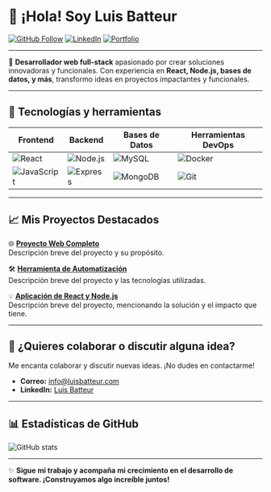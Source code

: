 # 👋 ¡Hola! Soy Luis Batteur

[![GitHub Follow](https://img.shields.io/github/followers/luisbatteur?label=Follow%20me&style=social)](https://github.com/luisbatteur) [![LinkedIn](https://img.shields.io/badge/-LinkedIn-blue?style=flat&logo=linkedin&logoColor=white&link=https://www.linkedin.com/in/usuario/)](https://www.linkedin.com/in/luis-alberto-quintero/) [![Portfolio](https://img.shields.io/badge/-Portfolio-black?style=flat&logo=google-chrome&logoColor=white&link=https://portfolio.com)](https://luisbatteur.com)

---

🎯 **Desarrollador web full-stack** apasionado por crear soluciones innovadoras y funcionales. Con experiencia en **React, Node.js, bases de datos, y más**, transformo ideas en proyectos impactantes y funcionales.

---

## 🚀 Tecnologías y herramientas
| Frontend        | Backend        | Bases de Datos   | Herramientas DevOps  |
| --------------- | -------------- | ---------------- | -------------------- |
| ![React](https://img.shields.io/badge/React-20232A?style=for-the-badge&logo=react&logoColor=61DAFB) | ![Node.js](https://img.shields.io/badge/Node.js-339933?style=for-the-badge&logo=nodedotjs&logoColor=white) | ![MySQL](https://img.shields.io/badge/MySQL-4479A1?style=for-the-badge&logo=mysql&logoColor=white) | ![Docker](https://img.shields.io/badge/Docker-2496ED?style=for-the-badge&logo=docker&logoColor=white) |
| ![JavaScript](https://img.shields.io/badge/JavaScript-F7DF1E?style=for-the-badge&logo=javascript&logoColor=black) | ![Express](https://img.shields.io/badge/Express-000000?style=for-the-badge&logo=express&logoColor=white) | ![MongoDB](https://img.shields.io/badge/MongoDB-47A248?style=for-the-badge&logo=mongodb&logoColor=white) | ![Git](https://img.shields.io/badge/Git-F05032?style=for-the-badge&logo=git&logoColor=white) |

---

## 📈 Mis Proyectos Destacados
🌐 **[Proyecto Web Completo](https://github.com/luisbatteur/proyecto1)**  
Descripción breve del proyecto y su propósito.

🛠️ **[Herramienta de Automatización](https://github.com/luisbatteur/proyecto2)**  
Descripción breve del proyecto y las tecnologías utilizadas.

💡 **[Aplicación de React y Node.js](https://github.com/luisbatteur/proyecto3)**  
Descripción breve del proyecto, mencionando la solución y el impacto que tiene.

---

## 💬 ¿Quieres colaborar o discutir alguna idea?
Me encanta colaborar y discutir nuevas ideas. ¡No dudes en contactarme!

- **Correo:** info@luisbatteur.com
- **LinkedIn:** [Luis Batteur](https://www.linkedin.com/in/luis-alberto-quintero/)

---

## 📊 Estadísticas de GitHub
![GitHub stats](https://github-readme-stats.vercel.app/api?username=luisbatteur&show_icons=true&theme=tokyonight)

---

✨ **Sigue mi trabajo y acompaña mi crecimiento en el desarrollo de software. ¡Construyamos algo increíble juntos!**
